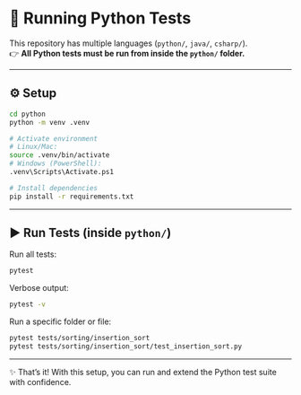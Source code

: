 # 🧪 Running Python Tests

This repository has multiple languages (`python/`, `java/`, `csharp/`).  
👉 **All Python tests must be run from inside the `python/` folder.**

---

## ⚙️ Setup

```bash
cd python
python -m venv .venv

# Activate environment
# Linux/Mac:
source .venv/bin/activate
# Windows (PowerShell):
.venv\Scripts\Activate.ps1

# Install dependencies
pip install -r requirements.txt
```

---

## ▶️ Run Tests (inside `python/`)

Run all tests:
```bash
pytest
```

Verbose output:
```bash
pytest -v
```

Run a specific folder or file:
```bash
pytest tests/sorting/insertion_sort
pytest tests/sorting/insertion_sort/test_insertion_sort.py
```

---

✨ That’s it! With this setup, you can run and extend the Python test suite with confidence.  

